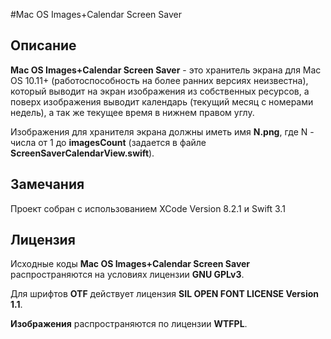 #Mac OS Images+Calendar Screen Saver

## Описание

**Mac OS Images+Calendar Screen Saver** - это хранитель экрана для Mac OS 10.11+
(работоспособность на более ранних версиях неизвестна),
который выводит на экран изображения из собственных ресурсов, а поверх изображения
выводит календарь (текущий месяц с номерами недель), а так же текущее время
в нижнем правом углу.

Изображения для хранителя экрана должны иметь имя **N.png**, где N - числа от 1 до **imagesCount** (задается в файле **ScreenSaverCalendarView.swift**).

## Замечания

Проект собран с использованием XCode Version 8.2.1 и Swift 3.1

## Лицензия

Исходные коды **Mac OS Images+Calendar Screen Saver** распространяются на условиях лицензии **GNU GPLv3**.

Для шрифтов **OTF** действует лицензия **SIL OPEN FONT LICENSE Version 1.1**.

**Изображения** распространяются по лицензии **WTFPL**.
